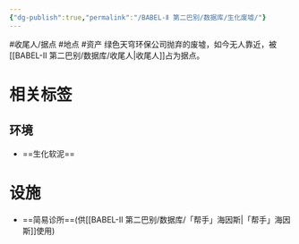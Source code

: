 ```yaml
---
{"dg-publish":true,"permalink":"/BABEL-Ⅱ 第二巴别/数据库/生化废墟/"}
---
```


#收尾人/据点 #地点 #资产
绿色天穹环保公司抛弃的废墟，如今无人靠近，被[[BABEL-Ⅱ 第二巴别/数据库/收尾人\|收尾人]]占为据点。
# 相关标签
## 环境
- ==生化软泥==
# 设施
- ==简易诊所==(供[[BABEL-Ⅱ 第二巴别/数据库/「帮手」海因斯\|「帮手」海因斯]]使用)